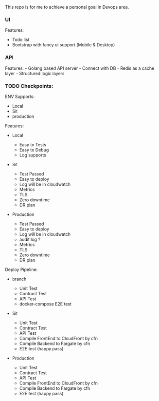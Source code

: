 This repo is for me to achieve a personal goal in Devops area.



### UI
Features:
  - Todo list
  - Bootstrap with fancy ui support (Mobile & Desktop)

### API
Features:
    - Golang based API server
    - Connect with DB
    - Redis as a cache layer
    - Structured logic layers

### TODO Checkpoints:
ENV Supports:
  - Local
  - Sit
  - production

Features:
  - Local
    - Easy to Tests
    - Easy to Debug
    - Log supports

  - Sit
    - Test Passed
    - Easy to deploy
    - Log will be in cloudwatch
    - Metrics
    - TLS
    - Zero downtime
    - DR plan

  - Production
    - Test Passed
    - Easy to deploy
    - Log will be in cloudwatch
    - audit log ?
    - Metrics
    - TLS
    - Zero downtime
    - DR plan


Deploy Pipeline:
  - branch
    - Unit Test
    - Contract Test
    - API Test
    - docker-compose E2E test

  - Sit  
    - Unit Test
    - Contract Test
    - API Test
    - Compile FrontEnd to CloudFront by cfn
    - Compile Backend to Fargate by cfn
    - E2E test (happy pass)

  - Production
    - Unit Test
    - Contract Test
    - API Test
    - Compile FrontEnd to CloudFront by cfn
    - Compile Backend to Fargate by cfn
    - E2E test (happy pass)
